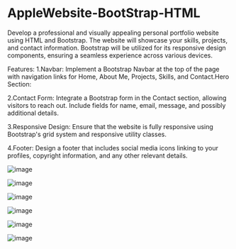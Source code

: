 # AppleWebsite-BootStrap-HTML
Develop a professional and visually appealing personal portfolio website using HTML and Bootstrap. The website will showcase your skills, projects, and contact information. Bootstrap will be utilized for its responsive design components, ensuring a seamless experience across various devices.

Features:
1.Navbar:
Implement a Bootstrap Navbar at the top of the page with navigation links for Home, About Me, Projects, Skills, and Contact.Hero Section:

2.Contact Form:
Integrate a Bootstrap form in the Contact section, allowing visitors to reach out. Include fields for name, email, message, and possibly additional details.

3.Responsive Design:
Ensure that the website is fully responsive using Bootstrap's grid system and responsive utility classes.

4.Footer:
Design a footer that includes social media icons linking to your profiles, copyright information, and any other relevant details.

![image](https://github.com/rheashetty23/AppleWebsite-BootStrap-HTML/assets/108348171/debeb7cb-8ffc-4683-893f-69edcf8c3f88)

![image](https://github.com/rheashetty23/AppleWebsite-BootStrap-HTML/assets/108348171/cf2a83f2-0afe-45ae-ad5d-a4e6ca062ee3)

![image](https://github.com/rheashetty23/AppleWebsite-BootStrap-HTML/assets/108348171/9f8aed11-b61b-4c2a-a827-0c02c83100e5)

![image](https://github.com/rheashetty23/AppleWebsite-BootStrap-HTML/assets/108348171/afcfd22f-dd1a-497e-8de6-5b18936d9a19)

![image](https://github.com/rheashetty23/AppleWebsite-BootStrap-HTML/assets/108348171/adb166f4-ead6-448e-a7fc-642d0ffa2b5d)

![image](https://github.com/rheashetty23/AppleWebsite-BootStrap-HTML/assets/108348171/7a1b0b70-ea91-4594-aed1-7563f58f40a6)






